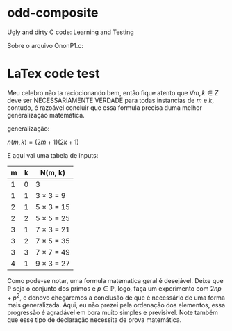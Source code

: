 # odd-composite
Ugly and dirty C code: Learning and Testing

Sobre o arquivo OnonP1.c: 

# LaTex code test

Meu celebro não ta raciocionando bem, então fique atento que $\forall m, k \in Z$ deve ser NECESSARIAMENTE VERDADE para todas instancias de
$m$ e $k$, contudo, é razoável concluir que essa formula precisa duma melhor generalização matemática. 

generalização:

$n(m, k) = (2m + 1)(2k + 1)$


E aqui vai uma tabela de inputs: 

| m | k | N(m, k)         |
|---|---|-----------------|
| 1 | 0 | 3               |
| 1 | 1 | 3 × 3 = 9        |
| 2 | 1 | 5 × 3 = 15       |
| 2 | 2 | 5 × 5 = 25       |
| 3 | 1 | 7 × 3 = 21       |
| 3 | 2 | 7 × 5 = 35       |
| 3 | 3 | 7 × 7 = 49       |
| 4 | 1 | 9 × 3 = 27       |


Como pode-se notar, uma formula matematica geral é desejável. Deixe que $\mathbb{P}$ seja o conjunto dos primos e $p \in \mathbb{P}$, logo,
faça um experimento com $2np + p^{2}$, e denovo chegaremos a conclusão de que é necessário de uma forma mais generalizada. Aqui, eu não prezei pela 
ordenação dos elementos, essa progressão é agradável em bora muito simples e previsivel. Note também que esse tipo de declaração necessita de prova matemática.
